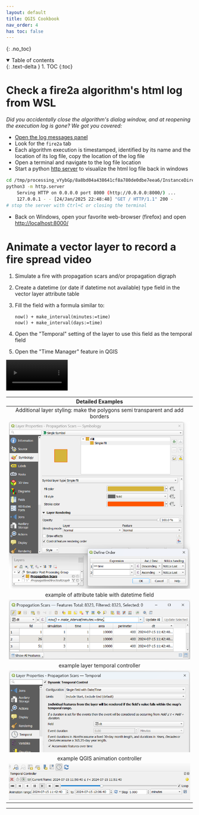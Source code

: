 ```yaml
---
layout: default
title: QGIS Cookbook
nav_order: 4
has toc: false
---
```

{: .no_toc}
<details open markdown="block">
  <summary>
    Table of contents
  </summary>
  {: .text-delta }
1. TOC
{:toc}
</details>

# Check a fire2a algorithm's html log from WSL
_Did you accidentally close the algorithm's dialog window, and at reopening the execution log is gone? We got you covered:_
- [Open the log messages panel](https://docs.qgis.org/latest/en/docs/user_manual/introduction/general_tools.html#log-messages-panel)
- Look for the `fire2a` tab
- Each algorithm execution is timestamped, identified by its name and the location of its log file, copy the location of the log file
- Open a terminal and navigate to the log file location
- Start a python [http server](https://docs.python.org/3/library/http.server.html) to visualize the html log file back in windows
```bash
cd /tmp/processing_vYybGp/8a8bd04a438641cf8a780de0dbe7eea6/InstanceDirectory/results
python3 -m http.server
    Serving HTTP on 0.0.0.0 port 8000 (http://0.0.0.0:8000/) ...
    127.0.0.1 - - [24/Jan/2025 22:48:48] "GET / HTTP/1.1" 200 -
# stop the server with Ctrl+C or closing the terminal
```
- Back on Windows, open your favorite web-browser (firefox) and open [http://localhost:8000/](http://localhost:8000/)

# Animate a vector layer to record a fire spread video
1. Simulate a fire with propagation scars and/or propagation digraph
2. Create a datetime (or date if datetime not available) type field in the vector layer attribute table
3. Fill the field with a formula similar to:

    ```
    now() + make_interval(minutes:=time)
    now() + make_interval(days:=time) 
    ```
4. Open the "Temporal" setting of the layer to use this field as the temporal field
5. Open the "Time Manager" feature in QGIS

<video controls loop style="width: 33%;">
  <source src="./img/animate_fire.mp4" type="video/mp4">
  Your browser does not support the video tag.
</video>

| Detailed Examples |
|:---:|
| Additional layer styling: make the polygons semi transparent and add borders |
| ![styling](./img/styling_propagation_scars.png) |
| example of attribute table with datetime field |
| ![attribute table](./img/styling_propagation_scars_animation2.png) |
| example layer temporal controller |
| ![temporal controller](./img/styling_propagation_scars_animation.png) |
| example QGIS animation controller |
| ![animation controller](./img/styling_propagation_scars_animation3.png) |

---
[QGIS]: https://qgis.org
[requirements.txt]: https://raw.githubusercontent.com/fire2a/fire-analytics-qgis-processing-toolbox-plugin/main/fireanalyticstoolbox/requirements.txt 
[requirements.dev.txt]: https://raw.githubusercontent.com/fire2a/fire-analytics-qgis-processing-toolbox-plugin/main/requirements.dev.txt
[Scott&Burgan-dialog-server]: https://fdobad.github.io/qgis-processingplugin-template/plugins.xml
[Kitral simulator dialog-server]: https://fdobad.github.io/fire2am-kitral/plugins.xml 
[Processing-Toolbox-server]: https://fire2a.github.io/fire-analytics-qgis-processing-toolbox-plugin/plugins.xml
[toolbox-releases]: https://fire2a.github.io/fire-analytics-qgis-processing-toolbox-plugin/releases
[toolbox-repo]: https://www.github.com/fire2a/fire-analytics-qgis-processing-toolbox-plugin
[kitral-dialog-requirements.txt]: https://raw.githubusercontent.com/fdobad/fire2am-kitral/main/requirements.txt
[TODO-Cell2Fire-requirements.txt]: https://github.com/fire2a/C2F-W

[toolbox-server]: https://fire2a.github.io/fire-analytics-qgis-processing-toolbox-plugin/plugins.xml
[fetching plugins]: https://docs.qgis.org/latest/en/docs/training_manual/qgis_plugins/fetching_plugins.html
[custom]: https://docs.qgis.org/latest/en/docs/training_manual/qgis_plugins/fetching_plugins.html#basic-fa-configuring-additional-plugin-repositories
[new plugin]: https://docs.qgis.org/3.28/en/docs/training_manual/qgis_plugins/fetching_plugins.html#basic-fa-installing-new-plugins
